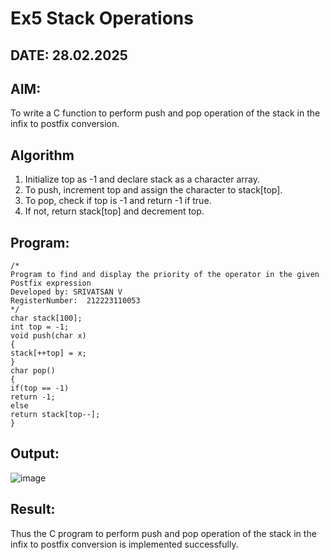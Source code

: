 # Ex5 Stack Operations
## DATE: 28.02.2025
## AIM:
To write a C function to perform push and pop operation of the stack in the infix to postfix conversion.

## Algorithm
1. Initialize top as -1 and declare stack as a character array.
2. To push, increment top and assign the character to stack[top].
3. To pop, check if top is -1 and return -1 if true.
4. If not, return stack[top] and decrement top.
## Program:
```
/*
Program to find and display the priority of the operator in the given Postfix expression
Developed by: SRIVATSAN V
RegisterNumber:  212223110053
*/
char stack[100];
int top = -1;
void push(char x)
{
stack[++top] = x;
}
char pop()
{
if(top == -1)
return -1;
else
return stack[top--];
}

```

## Output:
![image](https://github.com/user-attachments/assets/eaa8905f-397e-4fae-aba2-57c829e4a34d)



## Result:
Thus the C program to perform push and pop operation of the stack in the infix to postfix conversion is implemented successfully.
